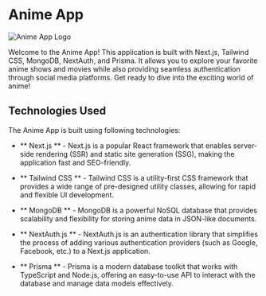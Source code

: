 # Anime App

![Anime App Logo](https://mir-s3-cdn-cf.behance.net/project_modules/fs/dbd4a051546457.58f11c05153fb.png)

Welcome to the Anime App! This application is built with Next.js, Tailwind CSS, MongoDB, NextAuth, and Prisma. It allows you to explore your favorite anime shows and movies while also providing seamless authentication through social media platforms. Get ready to dive into the exciting world of anime!

## Technologies Used

The Anime App is built using following technologies:

- ** Next.js ** - Next.js is a popular React framework that enables server-side rendering (SSR) and static site generation (SSG), making the application fast and SEO-friendly.

- ** Tailwind CSS ** - Tailwind CSS is a utility-first CSS framework that provides a wide range of pre-designed utility classes, allowing for rapid and flexible UI development.

- ** MongoDB ** - MongoDB is a powerful NoSQL database that provides scalability and flexibility for storing anime data in JSON-like documents.

- ** NextAuth.js ** - NextAuth.js is an authentication library that simplifies the process of adding various authentication providers (such as Google, Facebook, etc.) to a Next.js application.

- ** Prisma ** - Prisma is a modern database toolkit that works with TypeScript and Node.js, offering an easy-to-use API to interact with the database and manage data models effectively.

